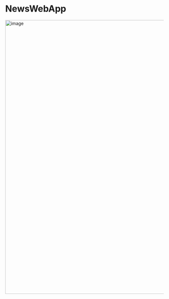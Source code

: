 # NewsWebApp

<img width="869" alt="image" src="https://github.com/saraali23/NewsWebApplication/assets/48356876/248205d4-a69a-466f-a13e-631912ba2cca">
